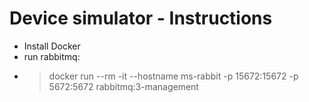 # Device simulator - Instructions

- Install Docker
- run rabbitmq:
- > docker run --rm -it --hostname ms-rabbit -p 15672:15672 -p 5672:5672 rabbitmq:3-management